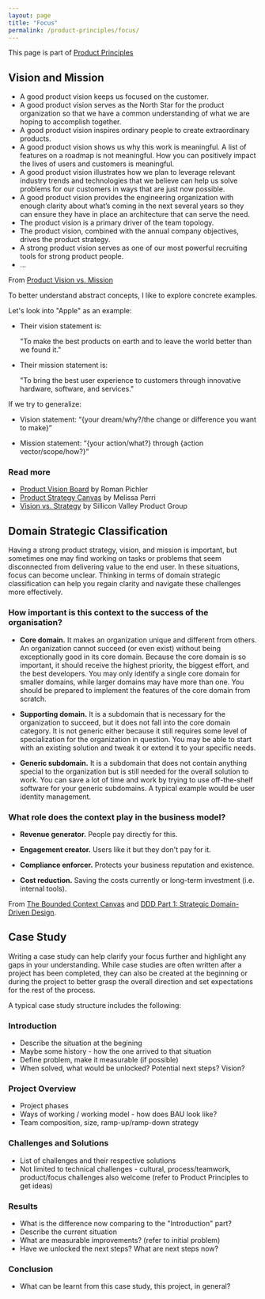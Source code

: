 ```yaml
---
layout: page
title: "Focus"
permalink: /product-principles/focus/
---
```


This page is part of [Product Principles](/product-principles/)

## Vision and Mission

- A good product vision keeps us focused on the customer.
- A good product vision serves as the North Star for the product organization so that we have a common understanding of what we are hoping to accomplish together.
- A good product vision inspires ordinary people to create extraordinary products.
- A good product vision shows us why this work is meaningful. A list of features on a roadmap is not meaningful. How you can positively impact the lives of users and customers is meaningful.
- A good product vision illustrates how we plan to leverage relevant industry trends and technologies that we believe can help us solve problems for our customers in ways that are just now possible.
- A good product vision provides the engineering organization with enough clarity about what’s coming in the next several years so they can ensure they have in place an architecture that can serve the need.
- The product vision is a primary driver of the team topology.
- The product vision, combined with the annual company objectives, drives the product strategy.
- A strong product vision serves as one of our most powerful recruiting tools for strong product people.
- ...

From [Product Vision vs. Mission](https://www.svpg.com/product-vision-vs-mission/)

To better understand abstract concepts, I like to explore concrete examples.

Let's look into "Apple" as an example:

- Their vision statement is:

    "To make the best products on earth and to leave the world better than we found it."

- Their mission statement is:

    "To bring the best user experience to customers through innovative hardware, software, and services."

If we try to generalize:

- Vision statement: “{your dream/why?/the change or difference you want to make}”

- Mission statement: “{your action/what?} through {action vector/scope/how?}”

### Read more

- [Product Vision Board](https://www.romanpichler.com/blog/the-product-vision-board/) by Roman Pichler
- [Product Strategy Canvas](https://melissaperri.com/blog/2016/07/14/what-is-good-product-strategy) by Melissa Perri
- [Vision vs. Strategy](https://www.svpg.com/vision-vs-strategy/) by Sillicon Valley Product Group

## Domain Strategic Classification

Having a strong product strategy, vision, and mission is important, but sometimes one may find working on tasks or problems that seem disconnected from delivering value to the end user. In these situations, focus can become unclear. Thinking in terms of domain strategic classification can help you regain clarity and navigate these challenges more effectively.

### How important is this context to the success of the organisation?

- **Core domain.** It makes an organization unique and different from others. An organization cannot succeed (or even exist) without being exceptionally good in its core domain. Because the core domain is so important, it should receive the highest priority, the biggest effort, and the best developers. You may only identify a single core domain for smaller domains, while larger domains may have more than one. You should be prepared to implement the features of the core domain from scratch.

- **Supporting domain.** It is a subdomain that is necessary for the organization to succeed, but it does not fall into the core domain category. It is not generic either because it still requires some level of specialization for the organization in question. You may be able to start with an existing solution and tweak it or extend it to your specific needs.

- **Generic subdomain.** It is a subdomain that does not contain anything special to the organization but is still needed for the overall solution to work. You can save a lot of time and work by trying to use off-the-shelf software for your generic subdomains. A typical example would be user identity management. 

### What role does the context play in the business model?

- **Revenue generator.** People pay directly for this.

- **Engagement creator.** Users like it but they don't pay for it.

- **Compliance enforcer.** Protects your business reputation and existence.

- **Cost reduction.** Saving the costs currently or long-term investment (i.e. internal tools).

From [The Bounded Context Canvas](https://github.com/ddd-crew/bounded-context-canvas) and [DDD Part 1: Strategic Domain-Driven Design](https://vaadin.com/blog/ddd-part-1-strategic-domain-driven-design).

## Case Study

Writing a case study can help clarify your focus further and highlight any gaps in your understanding. While case studies are often written after a project has been completed, they can also be created at the beginning or during the project to better grasp the overall direction and set expectations for the rest of the process.

A typical case study structure includes the following:

### Introduction

 - Describe the situation at the begining
 - Maybe some history - how the one arrived to that situation
 - Define problem, make it measurable (if possible)
 - When solved, what would be unlocked? Potential next steps? Vision?

### Project Overview

 - Project phases
 - Ways of working / working model - how does BAU look like?
 - Team composition, size, ramp-up/ramp-down strategy

### Challenges and Solutions

 - List of challenges and their respective solutions
 - Not limited to technical challenges - cultural, process/teamwork, product/focus challenges also welcome (refer to Product Principles to get ideas)

### Results

 - What is the difference now comparing to the "Introduction" part?
 - Describe the current situation
 - What are measurable improvements? (refer to initial problem)
 - Have we unlocked the next steps? What are next steps now?

### Conclusion

 - What can be learnt from this case study, this project, in general?